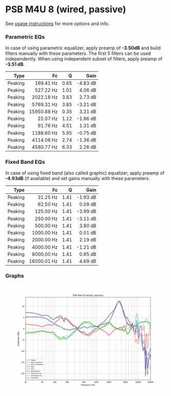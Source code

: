 # PSB M4U 8 (wired, passive)
See [usage instructions](https://github.com/jaakkopasanen/AutoEq#usage) for more options and info.

### Parametric EQs
In case of using parametric equalizer, apply preamp of **-3.50dB** and build filters manually
with these parameters. The first 5 filters can be used independently.
When using independent subset of filters, apply preamp of **-3.51 dB**.

| Type    | Fc          |    Q | Gain     |
|--------:|------------:|-----:|---------:|
| Peaking | 169.41 Hz   | 0.65 | -4.83 dB |
| Peaking | 527.22 Hz   | 1.01 | 4.06 dB  |
| Peaking | 2022.18 Hz  | 3.83 | 2.73 dB  |
| Peaking | 5769.31 Hz  | 3.85 | -3.21 dB |
| Peaking | 15950.88 Hz | 0.35 | 3.31 dB  |
| Peaking | 22.07 Hz    | 1.12 | -1.86 dB |
| Peaking | 91.76 Hz    | 4.51 | 1.31 dB  |
| Peaking | 1188.60 Hz  | 5.95 | -0.75 dB |
| Peaking | 4114.08 Hz  | 2.74 | -1.36 dB |
| Peaking | 4580.77 Hz  | 6.33 | 2.26 dB  |

### Fixed Band EQs
In case of using fixed band (also called graphic) equalizer, apply preamp of **-4.93dB**
(if available) and set gains manually with these parameters.

| Type    | Fc          |    Q | Gain     |
|--------:|------------:|-----:|---------:|
| Peaking | 31.25 Hz    | 1.41 | -1.93 dB |
| Peaking | 62.50 Hz    | 1.41 | 0.09 dB  |
| Peaking | 125.00 Hz   | 1.41 | -3.99 dB |
| Peaking | 250.00 Hz   | 1.41 | -3.11 dB |
| Peaking | 500.00 Hz   | 1.41 | 3.80 dB  |
| Peaking | 1000.00 Hz  | 1.41 | 0.01 dB  |
| Peaking | 2000.00 Hz  | 1.41 | 2.19 dB  |
| Peaking | 4000.00 Hz  | 1.41 | -1.21 dB |
| Peaking | 8000.00 Hz  | 1.41 | 0.95 dB  |
| Peaking | 16000.01 Hz | 1.41 | 4.69 dB  |

### Graphs
![](./PSB%20M4U%208%20(wired,%20passive).png)